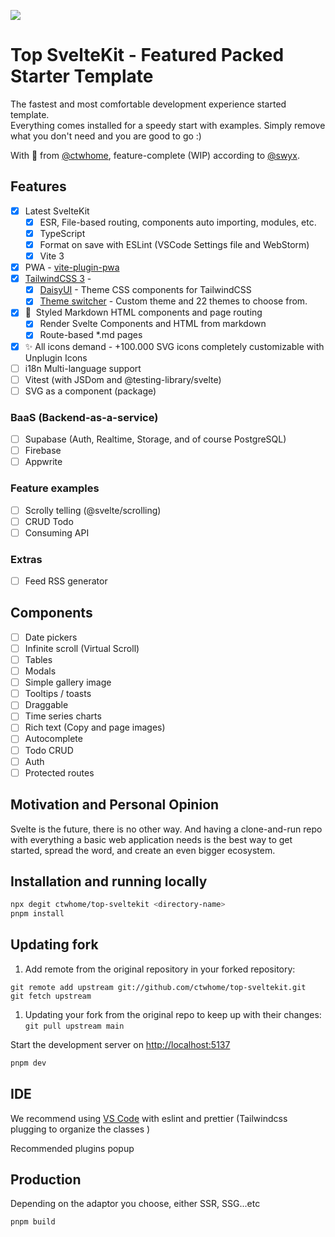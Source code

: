 ![](https://user-images.githubusercontent.com/4195550/189491183-d1352c71-a073-4d7b-99a8-8eda0e46b761.png)

# Top SvelteKit - Featured Packed Starter Template

The fastest and most comfortable development experience started template.  
Everything comes installed for a speedy start with examples. Simply remove what you don't need and you are good to go :)

With 🧡 from [@ctwhome](https://github.com/ctwhome), feature-complete (WIP) according to [@swyx](https://youtu.be/A8jkJTWacow?t=10554).

## Features

*   [x] Latest SvelteKit
    *   [x] ESR, File-based routing, components auto importing, modules, etc.
    *   [x] TypeScript
    *   [x] Format on save with ESLint (VSCode Settings file and WebStorm)
    *   [x] Vite 3
*   [x] PWA - [vite-plugin-pwa](https://github.com/antfu/vite-plugin-pwa)
*   [x] [TailwindCSS 3](https://tailwindcss.com/) -
    *   [x] [DaisyUI](https://daisyui.com) - Theme CSS components for TailwindCSS
    *   [x] [Theme switcher](https://github.com/saadeghi/theme-change) - Custom theme and 22 themes to choose from.
*   [x] 📄  Styled Markdown HTML components and page routing
    *   [x] Render Svelte Components and HTML from markdown
    *   [x] Route-based \*.md pages
*   [x] ✨ All icons demand - +100.000 SVG icons completely customizable with Unplugin Icons
*   [ ] i18n Multi-language support
*   [ ] Vitest (with JSDom and @testing-library/svelte)
*   [ ] SVG as a component (package)

### BaaS (Backend-as-a-service)

*   [ ] Supabase (Auth, Realtime, Storage, and of course PostgreSQL)
*   [ ] Firebase
*   [ ] Appwrite

### Feature examples

*   [ ] Scrolly telling (@svelte/scrolling)
*   [ ] CRUD Todo
*   [ ] Consuming API

### Extras

*   [ ] Feed RSS generator

## Components

*   [ ] Date pickers
*   [ ] Infinite scroll (Virtual Scroll)
*   [ ] Tables
*   [ ] Modals
*   [ ] Simple gallery image
*   [ ] Tooltips / toasts
*   [ ] Draggable
*   [ ] Time series charts
*   [ ] Rich text (Copy and page images)
*   [ ] Autocomplete
*   [ ] Todo CRUD
*   [ ] Auth
*   [ ] Protected routes

## Motivation and Personal Opinion

Svelte is the future, there is no other way. And having a clone-and-run repo with everything a basic web application needs is the best way to get started, spread the word, and create an even bigger ecosystem.

## Installation and running locally

```bash
npx degit ctwhome/top-sveltekit <directory-name>
pnpm install
```

## Updating fork

1.  Add remote from the original repository in your forked repository:

```shell
git remote add upstream git://github.com/ctwhome/top-sveltekit.git
git fetch upstream
```

1.  Updating your fork from the original repo to keep up with their changes:  
    `git pull upstream main`

Start the development server on [http://localhost:5137](http://localhost:3000)

```bash
pnpm dev
```

## IDE

We recommend using [VS Code](https://code.visualstudio.com/) with eslint and prettier (Tailwindcss plugging to organize the classes )

Recommended plugins popup

## Production

Depending on the adaptor you choose, either SSR, SSG...etc

```bash
pnpm build
```
